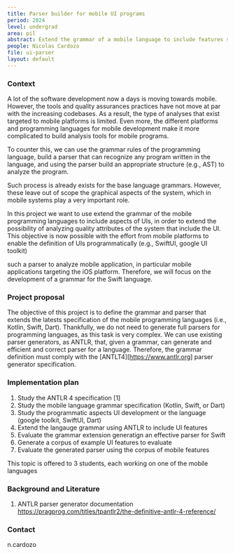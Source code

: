 ```yaml
---
title: Parser builder for mobile UI programs
period: 2024
level: undergrad
area: pil
abstract: Extend the grammar of a mobile language to include features strictly related to the UI. 
people: Nicolas Cardozo
file: ui-parser
layout: default
---
```


### Context

A lot of the software development now a days is moving towards mobile. However, the tools and quality assurances practices have not move at par with the increasing codebases. As a result, the type of analyses that exist targeted to mobile platforms is limited. Even more, the different platforms and programming languages for mobile development make it more complicated to build  analysis tools for mobile programs.

To counter this, we can use the grammar rules of the programming language, build a parser that can recognize any program written in the language, and using the parser build an appropriate structure (e.g., AST) to analyze the program.

Such process is already exists for the base language grammars. However, these leave out of scope the graphical aspects of the system, which in mobile systems play a very important role.

In this project we want to use extend the grammar of the mobile programming languages to include aspects of UIs, in order to extend the possibility of analyzing quality attributes of the system that include the UI. This objective is now possible with the effort from mobile platforms to enable the definition of UIs programmatically (e.g., SwiftUI, google UI toolkit)

such a parser to analyze mobile application, in particular mobile applications targeting the iOS platform. Therefore, we will focus on the development of a grammar for the Swift language.

### Project proposal

The objective of this project is to define the grammar and parser that extends the latests specification of the mobile programming languages (i.e., Kotlin, Swift, Dart). Thankfully, we do not need to generate full parsers for programming languages, as this task is very complex. We can use existing parser generators, as ANTLR, that, given a grammar, can generate and efficient and correct parser for a language. Therefore, the grammar definition must comply with the [ANTLT4][https://www.antlr.org] parser generator specification.

### Implementation plan

1. Study the ANTLR 4 specification [1]
2. Study the mobile language grammar specification (Kotlin, Swift, or Dart)
3. Study the programmatic aspects UI development or the language (google toolkit, SwiftUI, Dart)
4. Extend the langauge grammar using ANTLR to include UI features
5. Evaluate the grammar extension generatign an effective parser for Swift
6. Generate a corpus of example UI features to evaluate
7. Evaluate the generated parser using the corpus of mobile features

This topic is offered to 3 students, each working on one of the mobile languages

### Background and Literature

1. ANTLR parser generator documentation <https://pragprog.com/titles/tpantlr2/the-definitive-antlr-4-reference/>

### Contact

n.cardozo
